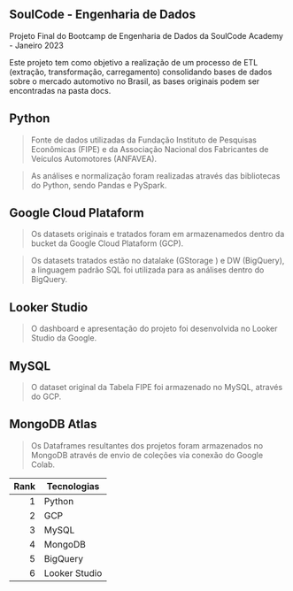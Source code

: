 ## SoulCode - Engenharia de Dados

Projeto Final do Bootcamp de Engenharia de Dados da SoulCode Academy - Janeiro 2023

Este projeto tem como objetivo a realização de um processo de ETL (extração, transformação, carregamento) consolidando bases de dados sobre o mercado automotivo no Brasil, as bases originais podem ser encontradas na pasta docs.

## Python

> Fonte de dados utilizadas da Fundação Instituto de Pesquisas Econômicas (FIPE) e da Associação Nacional dos Fabricantes de Veículos Automotores (ANFAVEA).

> As análises e normalização foram realizadas através das bibliotecas do Python, sendo Pandas e PySpark.

## Google Cloud Plataform

> Os datasets originais e tratados foram em armazenamedos dentro da bucket da Google Cloud Plataform (GCP).

> Os datasets tratados estão no datalake (GStorage ) e DW (BigQuery), a linguagem padrão SQL foi utilizada para as análises dentro do BigQuery.

## Looker Studio

> O dashboard e apresentação do projeto foi desenvolvida no Looker Studio da Google.

## MySQL
> O dataset original da Tabela FIPE foi armazenado no MySQL, através do GCP.

## MongoDB Atlas
> Os Dataframes resultantes dos projetos foram armazenados no MongoDB através de envio de coleções via conexão do Google Colab. 

| Rank | Tecnologias              |
|-----:|--------------------------|
|     1|       Python             |
|     2|       GCP                |
|     3|       MySQL              |
|     4|       MongoDB            |
|     5|       BigQuery           |
|     6|       Looker Studio      |

